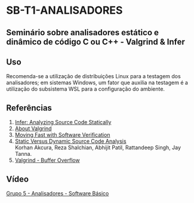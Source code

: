 # SB-T1-ANALISADORES
## Seminário sobre analisadores estático e dinâmico de código C ou C++ - Valgrind &amp; Infer

## Uso
Recomenda-se a utilização de distribuições Linux para a testagem dos analisadores; em sistemas Windows, um fator 
que auxilia na testagem é a utilização do subsistema WSL para a configuração do ambiente.

## Referências

1. [Infer: Analyzing Source Code Statically](https://fbinfer.com/docs/about-Infer)
2. [About Valgrind](https://valgrind.org/info/about.html)
3. [Moving Fast with Software Verification](https://research.facebook.com/file/892640211665108/publication00124_download0001.pdf)  
4. [Static Versus Dynamic Source Code Analysis](https://www.researchgate.net/publication/335173360_Static_Versus_Dynamic_Source_Code_Analysis)  
   Korhan Akcura, Reza Shalchian, Abhijit Patil, Rattandeep Singh, Jay Tanna.
5. [Valgrind - Buffer Overflow](https://www.cnblogs.com/xjsxjtu/p/4539028.html)

## Vídeo
[Grupo 5 - Analisadores - Software Básico](https://youtu.be/uymR7HOd28s)